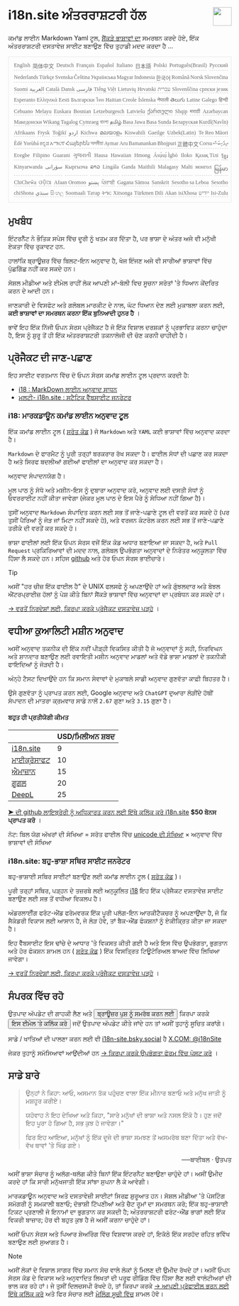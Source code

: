 <h1 style="display:flex;justify-content:space-between">i18n.site ਅੰਤਰਰਾਸ਼ਟਰੀ ਹੱਲ<img src="//p.3ti.site/logo.svg" style="user-select:none;margin-top:-1px;width:42px"></h1>

ਕਮਾਂਡ ਲਾਈਨ Markdown Yaml ਟੂਲ, [ਸੈਂਕੜੇ ਭਾਸ਼ਾਵਾਂ ਦਾ](/i18/LANG_CODE) ਸਮਰਥਨ ਕਰਦੇ ਹੋਏ, ਇੱਕ ਅੰਤਰਰਾਸ਼ਟਰੀ ਦਸਤਾਵੇਜ਼ ਸਾਈਟ ਬਣਾਉਣ ਵਿੱਚ ਤੁਹਾਡੀ ਮਦਦ ਕਰਦਾ ਹੈ ...

<pre class="langli" style="display:flex;flex-wrap:wrap;background:transparent;border:1px solid #eee;font-size:12px;box-shadow:0 0 3px inset #eee;padding:12px 5px 4px 12px;justify-content:space-between;"><style>pre.langli i{font-weight:300;font-family:s;margin-right:2px;margin-bottom:8px;font-style:normal;color:#666;border-bottom:1px dashed #ccc;}</style><i>English</i><i>简体中文</i><i>Deutsch</i><i>Français</i><i>Español</i><i>Italiano</i><i>日本語</i><i>Polski</i><i>Português(Brasil)</i><i>Русский</i><i>Nederlands</i><i>Türkçe</i><i>Svenska</i><i>Čeština</i><i>Українська</i><i>Magyar</i><i>Indonesia</i><i>한국어</i><i>Română</i><i>Norsk</i><i>Slovenčina</i><i>Suomi</i><i>العربية</i><i>Català</i><i>Dansk</i><i>فارسی</i><i>Tiếng Việt</i><i>Lietuvių</i><i>Hrvatski</i><i>עברית</i><i>Slovenščina</i><i>српски језик</i><i>Esperanto</i><i>Ελληνικά</i><i>Eesti</i><i>Български</i><i>ไทย</i><i>Haitian Creole</i><i>Íslenska</i><i>नेपाली</i><i>తెలుగు</i><i>Latine</i><i>Galego</i><i>हिन्दी</i><i>Cebuano</i><i>Melayu</i><i>Euskara</i><i>Bosnian</i><i>Letzeburgesch</i><i>Latviešu</i><i>ქართული</i><i>Shqip</i><i>मराठी</i><i>Azərbaycan</i><i>Македонски</i><i>Wikang Tagalog</i><i>Cymraeg</i><i>বাংলা</i><i>தமிழ்</i><i>Basa Jawa</i><i>Basa Sunda</i><i>Беларуская</i><i>Kurdî(Navîn)</i><i>Afrikaans</i><i>Frysk</i><i>Toğikī</i><i>اردو</i><i>Kichwa</i><i>മലയാളം</i><i>Kiswahili</i><i>Gaeilge</i><i>Uzbek(Latin)</i><i>Te Reo Māori</i><i>Èdè Yorùbá</i><i>ಕನ್ನಡ</i><i>አማርኛ</i><i>Հայերեն</i><i>অসমীয়া</i><i>Aymar Aru</i><i>Bamanankan</i><i>Bhojpuri</i><i>正體中文</i><i>Corsu</i><i>ދިވެހިބަސް</i><i>Eʋegbe</i><i>Filipino</i><i>Guarani</i><i>ગુજરાતી</i><i>Hausa</i><i>Hawaiian</i><i>Hmong</i><i>Ásụ̀sụ́ Ìgbò</i><i>Iloko</i><i>Қазақ Тілі</i><i>ខ្មែរ</i><i>Kinyarwanda</i><i>سۆرانی</i><i>Кыргызча</i><i>ລາວ</i><i>Lingála</i><i>Ganda</i><i>Maithili</i><i>Malagasy</i><i>Malti</i><i>монгол</i><i>မြန်မာ</i><i>ChiCheŵa</i><i>ଓଡ଼ିଆ</i><i>Afaan Oromoo</i><i>پښتو</i><i>ਪੰਜਾਬੀ</i><i>Gagana Sāmoa</i><i>Sanskrit</i><i>Sesotho sa Leboa</i><i>Sesotho</i><i>chiShona</i><i>سنڌي</i><i>සිංහල</i><i>Soomaali</i><i>Татар</i><i>ትግር</i><i>Xitsonga</i><i>Türkmen Dili</i><i>Akan</i><i>isiXhosa</i><i>ייִדיש</i><i>Isi-Zulu</i></pre>

## ਮੁਖਬੰਧ

ਇੰਟਰਨੈੱਟ ਨੇ ਭੌਤਿਕ ਸਪੇਸ ਵਿੱਚ ਦੂਰੀ ਨੂੰ ਖਤਮ ਕਰ ਦਿੱਤਾ ਹੈ, ਪਰ ਭਾਸ਼ਾ ਦੇ ਅੰਤਰ ਅਜੇ ਵੀ ਮਨੁੱਖੀ ਏਕਤਾ ਵਿੱਚ ਰੁਕਾਵਟ ਹਨ.

ਹਾਲਾਂਕਿ ਬ੍ਰਾਊਜ਼ਰ ਵਿੱਚ ਬਿਲਟ-ਇਨ ਅਨੁਵਾਦ ਹੈ, ਖੋਜ ਇੰਜਣ ਅਜੇ ਵੀ ਸਾਰੀਆਂ ਭਾਸ਼ਾਵਾਂ ਵਿੱਚ ਪੁੱਛਗਿੱਛ ਨਹੀਂ ਕਰ ਸਕਦੇ ਹਨ।

ਸੋਸ਼ਲ ਮੀਡੀਆ ਅਤੇ ਈਮੇਲ ਰਾਹੀਂ ਲੋਕ ਆਪਣੀ ਮਾਂ-ਬੋਲੀ ਵਿਚ ਸੂਚਨਾ ਸਰੋਤਾਂ 'ਤੇ ਧਿਆਨ ਕੇਂਦਰਿਤ ਕਰਨ ਦੇ ਆਦੀ ਹਨ।

ਜਾਣਕਾਰੀ ਦੇ ਵਿਸਫੋਟ ਅਤੇ ਗਲੋਬਲ ਮਾਰਕੀਟ ਦੇ ਨਾਲ, ਘੱਟ ਧਿਆਨ ਦੇਣ ਲਈ ਮੁਕਾਬਲਾ ਕਰਨ ਲਈ, **ਕਈ ਭਾਸ਼ਾਵਾਂ ਦਾ ਸਮਰਥਨ ਕਰਨਾ ਇੱਕ ਬੁਨਿਆਦੀ ਹੁਨਰ ਹੈ** ।

ਭਾਵੇਂ ਇਹ ਇੱਕ ਨਿੱਜੀ ਓਪਨ ਸੋਰਸ ਪ੍ਰੋਜੈਕਟ ਹੈ ਜੋ ਇੱਕ ਵਿਸ਼ਾਲ ਦਰਸ਼ਕਾਂ ਨੂੰ ਪ੍ਰਭਾਵਿਤ ਕਰਨਾ ਚਾਹੁੰਦਾ ਹੈ, ਇਸ ਨੂੰ ਸ਼ੁਰੂ ਤੋਂ ਹੀ ਇੱਕ ਅੰਤਰਰਾਸ਼ਟਰੀ ਤਕਨਾਲੋਜੀ ਦੀ ਚੋਣ ਕਰਨੀ ਚਾਹੀਦੀ ਹੈ।

## <a rel=id href="#project" id="project"></a> ਪ੍ਰੋਜੈਕਟ ਦੀ ਜਾਣ-ਪਛਾਣ

ਇਹ ਸਾਈਟ ਵਰਤਮਾਨ ਵਿੱਚ ਦੋ ਓਪਨ ਸੋਰਸ ਕਮਾਂਡ ਲਾਈਨ ਟੂਲ ਪ੍ਰਦਾਨ ਕਰਦੀ ਹੈ:

* [i18 : MarkDown ਲਾਈਨ ਅਨੁਵਾਦ ਸਾਧਨ](/i18/feature)
* [ਮਲਟੀ- i18n.site : ਸਟੈਟਿਕ ਵੈੱਬਸਾਈਟ ਜਨਰੇਟਰ](/i18n.site)

### <a rel=id href="#i18" id="i18"></a> i18: ਮਾਰਕਡਾਊਨ ਕਮਾਂਡ ਲਾਈਨ ਅਨੁਵਾਦ ਟੂਲ

ਇੱਕ ਕਮਾਂਡ ਲਾਈਨ ਟੂਲ ( [ਸਰੋਤ ਕੋਡ](https://github.com/i18n-site/rust/tree/main/i18) ) ਜੋ `Markdown` ਅਤੇ `YAML` ਕਈ ਭਾਸ਼ਾਵਾਂ ਵਿੱਚ ਅਨੁਵਾਦ ਕਰਦਾ ਹੈ।

`Markdown` ਦੇ ਫਾਰਮੈਟ ਨੂੰ ਪੂਰੀ ਤਰ੍ਹਾਂ ਬਰਕਰਾਰ ਰੱਖ ਸਕਦਾ ਹੈ। ਫਾਈਲ ਸੋਧਾਂ ਦੀ ਪਛਾਣ ਕਰ ਸਕਦਾ ਹੈ ਅਤੇ ਸਿਰਫ ਬਦਲੀਆਂ ਗਈਆਂ ਫਾਈਲਾਂ ਦਾ ਅਨੁਵਾਦ ਕਰ ਸਕਦਾ ਹੈ।

ਅਨੁਵਾਦ ਸੰਪਾਦਨਯੋਗ ਹੈ।

ਮੂਲ ਪਾਠ ਨੂੰ ਸੋਧੋ ਅਤੇ ਮਸ਼ੀਨ-ਇਸ ਨੂੰ ਦੁਬਾਰਾ ਅਨੁਵਾਦ ਕਰੋ, ਅਨੁਵਾਦ ਲਈ ਦਸਤੀ ਸੋਧਾਂ ਨੂੰ ਓਵਰਰਾਈਟ ਨਹੀਂ ਕੀਤਾ ਜਾਵੇਗਾ (ਜੇਕਰ ਮੂਲ ਪਾਠ ਦੇ ਇਸ ਪੈਰੇ ਨੂੰ ਸੋਧਿਆ ਨਹੀਂ ਗਿਆ ਹੈ)।

ਤੁਸੀਂ ਅਨੁਵਾਦ `Markdown` ਸੰਪਾਦਿਤ ਕਰਨ ਲਈ ਸਭ ਤੋਂ ਜਾਣੇ-ਪਛਾਣੇ ਟੂਲ ਦੀ ਵਰਤੋਂ ਕਰ ਸਕਦੇ ਹੋ (ਪਰ ਤੁਸੀਂ ਪੈਰਿਆਂ ਨੂੰ ਜੋੜ ਜਾਂ ਮਿਟਾ ਨਹੀਂ ਸਕਦੇ ਹੋ), ਅਤੇ ਵਰਜਨ ਕੰਟਰੋਲ ਕਰਨ ਲਈ ਸਭ ਤੋਂ ਜਾਣੇ-ਪਛਾਣੇ ਤਰੀਕੇ ਦੀ ਵਰਤੋਂ ਕਰ ਸਕਦੇ ਹੋ।

ਭਾਸ਼ਾ ਫਾਈਲਾਂ ਲਈ ਇੱਕ ਓਪਨ ਸੋਰਸ ਵਜੋਂ ਇੱਕ ਕੋਡ ਅਧਾਰ ਬਣਾਇਆ ਜਾ ਸਕਦਾ ਹੈ, ਅਤੇ `Pull Request` ਪ੍ਰਕਿਰਿਆਵਾਂ ਦੀ ਮਦਦ ਨਾਲ, ਗਲੋਬਲ ਉਪਭੋਗਤਾ ਅਨੁਵਾਦਾਂ ਦੇ ਨਿਰੰਤਰ ਅਨੁਕੂਲਤਾ ਵਿੱਚ ਹਿੱਸਾ ਲੈ ਸਕਦੇ ਹਨ। ਸਹਿਜ [github](//github.com) ਅਤੇ ਹੋਰ ਓਪਨ ਸੋਰਸ ਭਾਈਚਾਰੇ।

> [!TIP]
> ਅਸੀਂ "ਹਰ ਚੀਜ਼ ਇੱਕ ਫਾਈਲ ਹੈ" ਦੇ UNIX ਫਲਸਫੇ ਨੂੰ ਅਪਣਾਉਂਦੇ ਹਾਂ ਅਤੇ ਗੁੰਝਲਦਾਰ ਅਤੇ ਬੋਝਲ ਐਂਟਰਪ੍ਰਾਈਜ਼ ਹੱਲਾਂ ਨੂੰ ਪੇਸ਼ ਕੀਤੇ ਬਿਨਾਂ ਸੈਂਕੜੇ ਭਾਸ਼ਾਵਾਂ ਵਿੱਚ ਅਨੁਵਾਦਾਂ ਦਾ ਪ੍ਰਬੰਧਨ ਕਰ ਸਕਦੇ ਹਾਂ।

[→ ਵਰਤੋਂ ਨਿਰਦੇਸ਼ਾਂ ਲਈ, ਕਿਰਪਾ ਕਰਕੇ ਪ੍ਰੋਜੈਕਟ ਦਸਤਾਵੇਜ਼ ਪੜ੍ਹੋ](/i18) ।

## ਵਧੀਆ ਕੁਆਲਿਟੀ ਮਸ਼ੀਨ ਅਨੁਵਾਦ

ਅਸੀਂ ਅਨੁਵਾਦ ਤਕਨੀਕ ਦੀ ਇੱਕ ਨਵੀਂ ਪੀੜ੍ਹੀ ਵਿਕਸਿਤ ਕੀਤੀ ਹੈ ਜੋ ਅਨੁਵਾਦਾਂ ਨੂੰ ਸਹੀ, ਨਿਰਵਿਘਨ ਅਤੇ ਸ਼ਾਨਦਾਰ ਬਣਾਉਣ ਲਈ ਰਵਾਇਤੀ ਮਸ਼ੀਨ ਅਨੁਵਾਦ ਮਾਡਲਾਂ ਅਤੇ ਵੱਡੇ ਭਾਸ਼ਾ ਮਾਡਲਾਂ ਦੇ ਤਕਨੀਕੀ ਫਾਇਦਿਆਂ ਨੂੰ ਜੋੜਦੀ ਹੈ।

ਅੰਨ੍ਹੇ ਟੈਸਟ ਦਿਖਾਉਂਦੇ ਹਨ ਕਿ ਸਮਾਨ ਸੇਵਾਵਾਂ ਦੇ ਮੁਕਾਬਲੇ ਸਾਡੀ ਅਨੁਵਾਦ ਗੁਣਵੱਤਾ ਕਾਫ਼ੀ ਬਿਹਤਰ ਹੈ।

ਉਸੇ ਗੁਣਵੱਤਾ ਨੂੰ ਪ੍ਰਾਪਤ ਕਰਨ ਲਈ, Google ਅਨੁਵਾਦ ਅਤੇ `ChatGPT` ਦੁਆਰਾ ਲੋੜੀਂਦੇ ਹੱਥੀਂ ਸੰਪਾਦਨ ਦੀ ਮਾਤਰਾ ਕ੍ਰਮਵਾਰ ਸਾਡੇ ਨਾਲੋਂ `2.67` ਗੁਣਾ ਅਤੇ `3.15` ਗੁਣਾ ਹੈ।

#### <a rel=id href="#price" id="price"></a> ਬਹੁਤ ਹੀ ਪ੍ਰਤੀਯੋਗੀ ਕੀਮਤ

|                                                                                   | USD/ਮਿਲੀਅਨ ਸ਼ਬਦ |
| --------------------------------------------------------------------------------- | ------------- |
| [i18n.site](https://i18n.site)                                                    | 9             |
| [ਮਾਈਕ੍ਰੋਸਾਫਟ](https://azure.microsoft.com/pricing/details/cognitive-services/translator) | 10            |
| [ਐਮਾਜ਼ਾਨ](https://aws.amazon.com/translate/pricing)                                | 15            |
| [ਗੂਗਲ](https://cloud.google.com/translate/pricing)                                | 20            |
| [DeepL](https://www.deepl.com/zh/pro#developer)                                  | 25            |

[➤ ਦੀ github ਲਾਇਬ੍ਰੇਰੀ ਨੂੰ ਅਧਿਕਾਰਤ ਕਰਨ ਲਈ ਇੱਥੇ ਕਲਿੱਕ ਕਰੋ i18n.site](https://github.com/login/oauth/authorize?client_id=Ov23liuGAmK0plc9FgB3&amp;scope=user:email,user:follow,public_repo) **$50 ਬੋਨਸ ਪ੍ਰਾਪਤ ਕਰੋ** ।

ਨੋਟ: ਬਿਲ ਯੋਗ ਅੱਖਰਾਂ ਦੀ ਸੰਖਿਆ = ਸਰੋਤ ਫਾਈਲ ਵਿੱਚ [unicode ਦੀ ਸੰਖਿਆ](https://en.wikipedia.org/wiki/Unicode) × ਅਨੁਵਾਦ ਵਿੱਚ ਭਾਸ਼ਾਵਾਂ ਦੀ ਸੰਖਿਆ

### i18n.site: ਬਹੁ-ਭਾਸ਼ਾ ਸਥਿਰ ਸਾਈਟ ਜਨਰੇਟਰ

ਬਹੁ-ਭਾਸ਼ਾਈ ਸਥਿਰ ਸਾਈਟਾਂ ਬਣਾਉਣ ਲਈ ਕਮਾਂਡ ਲਾਈਨ ਟੂਲ ( [ਸਰੋਤ ਕੋਡ](https://github.com/i18n-site/rust/tree/main/i18n-site) )।

ਪੂਰੀ ਤਰ੍ਹਾਂ ਸਥਿਰ, ਪੜ੍ਹਨ ਦੇ ਤਜ਼ਰਬੇ ਲਈ ਅਨੁਕੂਲਿਤ [i18](#i18) ਇਹ ਇੱਕ ਪ੍ਰੋਜੈਕਟ ਦਸਤਾਵੇਜ਼ ਸਾਈਟ ਬਣਾਉਣ ਲਈ ਸਭ ਤੋਂ ਵਧੀਆ ਵਿਕਲਪ ਹੈ।

ਅੰਡਰਲਾਈੰਗ ਫਰੰਟ-ਐਂਡ ਫਰੇਮਵਰਕ ਇੱਕ ਪੂਰੀ ਪਲੱਗ-ਇਨ ਆਰਕੀਟੈਕਚਰ ਨੂੰ ਅਪਣਾਉਂਦਾ ਹੈ, ਜੋ ਕਿ ਸੈਕੰਡਰੀ ਵਿਕਾਸ ਲਈ ਆਸਾਨ ਹੈ, ਜੇ ਲੋੜ ਹੋਵੇ, ਤਾਂ ਬੈਕ-ਐਂਡ ਫੰਕਸ਼ਨਾਂ ਨੂੰ ਏਕੀਕ੍ਰਿਤ ਕੀਤਾ ਜਾ ਸਕਦਾ ਹੈ।

ਇਹ ਵੈੱਬਸਾਈਟ ਇਸ ਢਾਂਚੇ ਦੇ ਆਧਾਰ 'ਤੇ ਵਿਕਸਤ ਕੀਤੀ ਗਈ ਹੈ ਅਤੇ ਇਸ ਵਿੱਚ ਉਪਭੋਗਤਾ, ਭੁਗਤਾਨ ਅਤੇ ਹੋਰ ਫੰਕਸ਼ਨ ਸ਼ਾਮਲ ਹਨ ( [ਸਰੋਤ ਕੋਡ](/i18n.site/c/src) ) ਇੱਕ ਵਿਸਤ੍ਰਿਤ ਟਿਊਟੋਰਿਅਲ ਬਾਅਦ ਵਿੱਚ ਲਿਖਿਆ ਜਾਵੇਗਾ।

[→ ਵਰਤੋਂ ਨਿਰਦੇਸ਼ਾਂ ਲਈ, ਕਿਰਪਾ ਕਰਕੇ ਪ੍ਰੋਜੈਕਟ ਦਸਤਾਵੇਜ਼ ਪੜ੍ਹੋ](/i18n.site) ।

## ਸੰਪਰਕ ਵਿੱਚ ਰਹੋ

ਉਤਪਾਦ ਅੱਪਡੇਟ ਦੀ ਗਾਹਕੀ ਲੈਣ ਅਤੇ <button onclick="webpush()">ਬ੍ਰਾਊਜ਼ਰ ਪੁਸ਼ ਨੂੰ ਸਮਰੱਥ ਕਰਨ ਲਈ</button> ਕਿਰਪਾ ਕਰਕੇ <button onclick="mailsub()">ਇਸ ਈਮੇਲ 'ਤੇ ਕਲਿੱਕ ਕਰੋ</button> ਜਦੋਂ ਉਤਪਾਦ ਅੱਪਡੇਟ ਕੀਤੇ ਜਾਂਦੇ ਹਨ ਤਾਂ ਅਸੀਂ ਤੁਹਾਨੂੰ ਸੂਚਿਤ ਕਰਾਂਗੇ।

ਸਾਡੇ / ਖਾਤਿਆਂ ਦੀ ਪਾਲਣਾ ਕਰਨ ਲਈ ਵੀ [i18n-site.bsky.social](https://bsky.app/profile/i18n-site.bsky.social) ਹੈ [X.COM: @i18nSite](https://x.com/i18nSite)

ਜੇਕਰ ਤੁਹਾਨੂੰ ਸਮੱਸਿਆਵਾਂ ਆਉਂਦੀਆਂ ਹਨ [→ ਕਿਰਪਾ ਕਰਕੇ ਉਪਭੋਗਤਾ ਫੋਰਮ ਵਿੱਚ ਪੋਸਟ ਕਰੋ](https://groups.google.com/u/1/g/i18n) ।

## ਸਾਡੇ ਬਾਰੇ

> ਉਨ੍ਹਾਂ ਨੇ ਕਿਹਾ: ਆਓ, ਅਸਮਾਨ ਤੱਕ ਪਹੁੰਚਣ ਵਾਲਾ ਇੱਕ ਮੀਨਾਰ ਬਣਾਓ ਅਤੇ ਮਨੁੱਖ ਜਾਤੀ ਨੂੰ ਮਸ਼ਹੂਰ ਕਰੀਏ।
>
> ਯਹੋਵਾਹ ਨੇ ਇਹ ਦੇਖਿਆ ਅਤੇ ਕਿਹਾ, "ਸਾਰੇ ਮਨੁੱਖਾਂ ਦੀ ਭਾਸ਼ਾ ਅਤੇ ਨਸਲ ਇੱਕੋ ਹੈ। ਹੁਣ ਜਦੋਂ ਇਹ ਪੂਰਾ ਹੋ ਗਿਆ ਹੈ, ਸਭ ਕੁਝ ਹੋ ਜਾਵੇਗਾ।"
>
> ਫਿਰ ਇਹ ਆਇਆ, ਮਨੁੱਖਾਂ ਨੂੰ ਇੱਕ ਦੂਜੇ ਦੀ ਭਾਸ਼ਾ ਸਮਝਣ ਤੋਂ ਅਸਮਰੱਥ ਬਣਾ ਦਿੱਤਾ ਅਤੇ ਵੱਖ-ਵੱਖ ਥਾਵਾਂ 'ਤੇ ਖਿੰਡ ਗਏ।

<p style="text-align:right">──ਬਾਈਬਲ · ਉਤਪਤ</p>

ਅਸੀਂ ਭਾਸ਼ਾ ਸੰਚਾਰ ਨੂੰ ਅਲੱਗ-ਥਲੱਗ ਕੀਤੇ ਬਿਨਾਂ ਇੱਕ ਇੰਟਰਨੈਟ ਬਣਾਉਣਾ ਚਾਹੁੰਦੇ ਹਾਂ।
ਅਸੀਂ ਉਮੀਦ ਕਰਦੇ ਹਾਂ ਕਿ ਸਾਰੀ ਮਨੁੱਖਜਾਤੀ ਇੱਕ ਸਾਂਝਾ ਸੁਪਨਾ ਲੈ ਕੇ ਆਵੇਗੀ।

ਮਾਰਕਡਾਊਨ ਅਨੁਵਾਦ ਅਤੇ ਦਸਤਾਵੇਜ਼ੀ ਸਾਈਟਾਂ ਸਿਰਫ਼ ਸ਼ੁਰੂਆਤ ਹਨ।
ਸੋਸ਼ਲ ਮੀਡੀਆ 'ਤੇ ਪੋਸਟਿੰਗ ਸਮੱਗਰੀ ਨੂੰ ਸਮਕਾਲੀ ਬਣਾਓ;
ਦੋਭਾਸ਼ੀ ਟਿੱਪਣੀਆਂ ਅਤੇ ਚੈਟ ਰੂਮਾਂ ਦਾ ਸਮਰਥਨ ਕਰੋ;
ਇੱਕ ਬਹੁ-ਭਾਸ਼ਾਈ ਟਿਕਟ ਪ੍ਰਣਾਲੀ ਜੋ ਇਨਾਮਾਂ ਦਾ ਭੁਗਤਾਨ ਕਰ ਸਕਦੀ ਹੈ;
ਅੰਤਰਰਾਸ਼ਟਰੀ ਫਰੰਟ-ਐਂਡ ਭਾਗਾਂ ਲਈ ਇੱਕ ਵਿਕਰੀ ਬਾਜ਼ਾਰ;
ਹੋਰ ਵੀ ਬਹੁਤ ਕੁਝ ਹੈ ਜੋ ਅਸੀਂ ਕਰਨਾ ਚਾਹੁੰਦੇ ਹਾਂ।

ਅਸੀਂ ਓਪਨ ਸੋਰਸ ਅਤੇ ਪਿਆਰ ਸ਼ੇਅਰਿੰਗ ਵਿੱਚ ਵਿਸ਼ਵਾਸ ਕਰਦੇ ਹਾਂ,
ਇਕੱਠੇ ਇੱਕ ਸਰਹੱਦ ਰਹਿਤ ਭਵਿੱਖ ਬਣਾਉਣ ਲਈ ਸੁਆਗਤ ਹੈ।

> [!NOTE]
> ਅਸੀਂ ਲੋਕਾਂ ਦੇ ਵਿਸ਼ਾਲ ਸਾਗਰ ਵਿੱਚ ਸਮਾਨ ਸੋਚ ਵਾਲੇ ਲੋਕਾਂ ਨੂੰ ਮਿਲਣ ਦੀ ਉਮੀਦ ਰੱਖਦੇ ਹਾਂ।
> ਅਸੀਂ ਓਪਨ ਸੋਰਸ ਕੋਡ ਦੇ ਵਿਕਾਸ ਅਤੇ ਅਨੁਵਾਦਿਤ ਲਿਖਤਾਂ ਦੀ ਪਰੂਫ ਰੀਡਿੰਗ ਵਿੱਚ ਹਿੱਸਾ ਲੈਣ ਲਈ ਵਾਲੰਟੀਅਰਾਂ ਦੀ ਭਾਲ ਕਰ ਰਹੇ ਹਾਂ।
> ਜੇ ਤੁਸੀਂ ਦਿਲਚਸਪੀ ਰੱਖਦੇ ਹੋ, ਤਾਂ ਕਿਰਪਾ ਕਰਕੇ [→ ਆਪਣੀ ਪ੍ਰੋਫਾਈਲ ਭਰਨ ਲਈ ਇੱਥੇ ਕਲਿੱਕ ਕਰੋ](https://ggl.link/i18n) ਅਤੇ ਫਿਰ ਸੰਚਾਰ ਲਈ [ਮੇਲਿੰਗ ਸੂਚੀ ਵਿੱਚ](https://groups.google.com/u/2/g/i18n-site) ਸ਼ਾਮਲ ਹੋਵੋ।